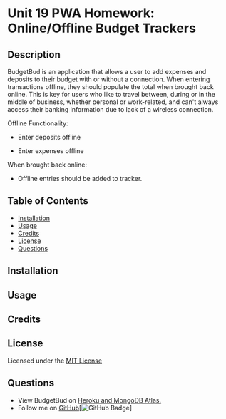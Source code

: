 # Unit 19 PWA Homework: Online/Offline Budget Trackers

## Description

BudgetBud is an application that allows a user to add expenses and deposits to their budget with or without a connection. When entering transactions offline, they should populate the total when brought back online. This is key for users who like to travel between, during or in the middle of business, whether personal or work-related, and can't always access their banking information due to lack of a wireless connection.

Offline Functionality:

  * Enter deposits offline

  * Enter expenses offline

When brought back online:

  * Offline entries should be added to tracker.


## Table of Contents

- [Installation](#installation)
- [Usage](#usage)
- [Credits](#credits)
- [License](#license)
- [Questions](#questions)


## Installation



## Usage



## Credits



## License

Licensed under the [MIT License](LICENSE.txt)


## Questions 

- View BudgetBud on [Heroku and MongoDB Atlas.](../04-Important/MongoAtlas-Deploy.md)
- Follow me on [GitHub](https://github.com/alexbachicha)[![GitHub Badge](https://img.shields.io/github/followers/alexbachicha?label=Questions%3F&style=social)]
